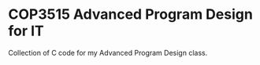 # COP3515 Advanced Program Design for IT
Collection of C code for my Advanced Program Design class.
